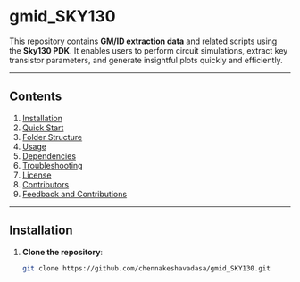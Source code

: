 # **gmid_SKY130**  
This repository contains **GM/ID extraction data** and related scripts using the **Sky130 PDK**. It enables users to perform circuit simulations, extract key transistor parameters, and generate insightful plots quickly and efficiently.  

---

## **Contents**
1. [Installation](#installation)  
2. [Quick Start](#quick-start)  
3. [Folder Structure](#folder-structure)  
4. [Usage](#usage)  
5. [Dependencies](#dependencies)  
6. [Troubleshooting](#troubleshooting)  
7. [License](#license)  
8. [Contributors](#contributors)  
9. [Feedback and Contributions](#feedback-and-contributions)  

---

## **Installation**

1. **Clone the repository**:  
   ```bash
   git clone https://github.com/chennakeshavadasa/gmid_SKY130.git
